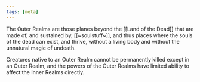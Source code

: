 ```yaml
---
tags: [meta]
---
```


The Outer Realms are those planes beyond the [[Land of the Dead]] that are made of, and sustained by, [[~soulstuff~]], and thus places where the souls of the dead can exist, and thrive, without a living body and without the unnatural magic of undeath. 

Creatures native to an Outer Realm cannot be permanently killed except in an Outer Realm, and the powers of the Outer Realms have limited ability to affect the Inner Realms directly. 